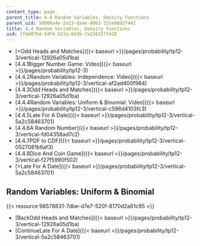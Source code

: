 ```yaml
---
content_type: page
parent_title: 4.4 Random Variables, Density Functions
parent_uid: 5d000a4e-2a13-daae-80b1-331e90d2f442
title: 4.4 Random Variables, Density Functions
uid: 1fb607b4-5df4-521a-0d3b-7a236157f428
---
```


*   [<Odd Heads and Matches]({{< baseurl >}}/pages/probability/tp12-3/vertical-12926a05d1ba)
*   [4.4.1Bigger Number Game: Video]({{< baseurl >}}/pages/probability/tp12-3)
*   [4.4.2Random Variables: Independence: Video]({{< baseurl >}}/pages/probability/tp12-3/vertical-af2ad400f984)
*   [4.4.3Odd Heads and Matches]({{< baseurl >}}/pages/probability/tp12-3/vertical-12926a05d1ba)
*   [4.4.4Random Variables: Uniform & Binomial: Video]({{< baseurl >}}/pages/probability/tp12-3/vertical-c596d4103fc3)
*   [4.4.5Late For A Date]({{< baseurl >}}/pages/probability/tp12-3/vertical-5a2c58463701)
*   [4.4.6A Random Number]({{< baseurl >}}/pages/probability/tp12-3/vertical-fd04358ad7c2)
*   [4.4.7PDF to CDF]({{< baseurl >}}/pages/probability/tp12-3/vertical-0527081b6af3)
*   [4.4.8Dice And Coin Game]({{< baseurl >}}/pages/probability/tp12-3/vertical-f27f5990f502)
*   [\>Late For A Date]({{< baseurl >}}/pages/probability/tp12-3/vertical-5a2c58463701)

Random Variables: Uniform & Binomial
------------------------------------

{{< resource 98578831-7dbe-d7e7-520f-8170d2a61c95 >}}

*   [BackOdd Heads and Matches]({{< baseurl >}}/pages/probability/tp12-3/vertical-12926a05d1ba)
*   [ContinueLate For A Date]({{< baseurl >}}/pages/probability/tp12-3/vertical-5a2c58463701)